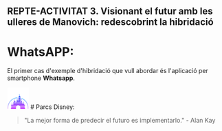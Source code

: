 ## REPTE-ACTIVITAT 3. Visionant el futur amb les ulleres de Manovich: redescobrint la hibridació
# WhatsAPP:

El primer cas d'exemple d'hibridació que vull abordar és l'aplicació per smartphone **Whatsapp**. 

<img src="./disney.png" width="50" height="50"> # Parcs Disney: 


> "La mejor forma de predecir el futuro es implementarlo." - Alan Kay
